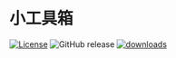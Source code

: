 # 小工具箱
[![License](https://img.shields.io/github/license/lishuyu69/toolbox?logo=Apache)](https://github.com/lishuyu69/toolbox/blob/master/LICENSE)
![GitHub release](https://img.shields.io/github/v/release/lishuyu69/toolbox?include_prereleases?link=https%3A%2F%2Fgithub.com%2Flishuyu69%2Ftoolbox%2Freleases&link=https%3A%2F%2Fgithub.com%2Flishuyu69%2Ftoolbox%2Freleases%2Flatest)
[![downloads](https://img.shields.io/jsdelivr/gh/hm/lishuyu69/toolbox?label=downloads)](https://github.com/lishuyu69/toolbox/tree/download)
